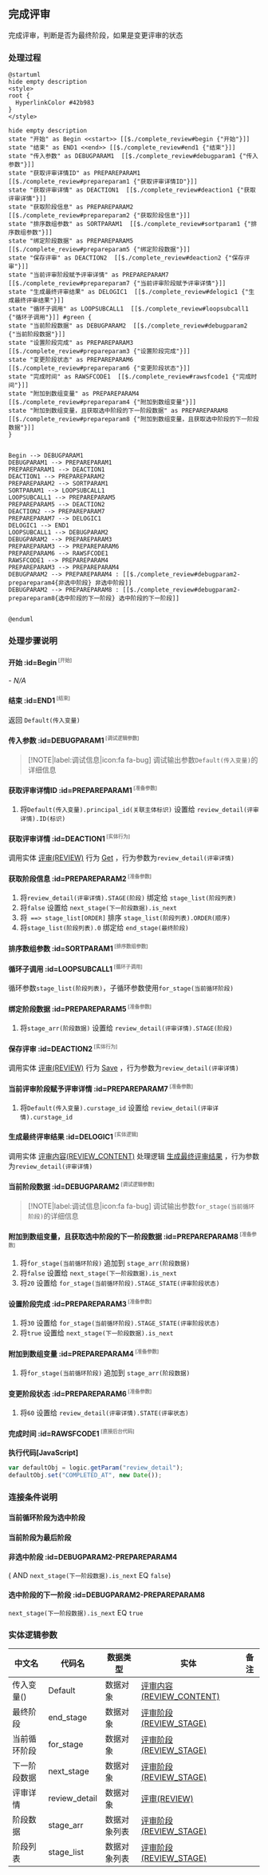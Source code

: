 ## 完成评审 <!-- {docsify-ignore-all} -->

   完成评审，判断是否为最终阶段，如果是变更评审的状态

### 处理过程

```plantuml
@startuml
hide empty description
<style>
root {
  HyperlinkColor #42b983
}
</style>

hide empty description
state "开始" as Begin <<start>> [[$./complete_review#begin {"开始"}]]
state "结束" as END1 <<end>> [[$./complete_review#end1 {"结束"}]]
state "传入参数" as DEBUGPARAM1  [[$./complete_review#debugparam1 {"传入参数"}]]
state "获取评审详情ID" as PREPAREPARAM1  [[$./complete_review#prepareparam1 {"获取评审详情ID"}]]
state "获取评审详情" as DEACTION1  [[$./complete_review#deaction1 {"获取评审详情"}]]
state "获取阶段信息" as PREPAREPARAM2  [[$./complete_review#prepareparam2 {"获取阶段信息"}]]
state "排序数组参数" as SORTPARAM1  [[$./complete_review#sortparam1 {"排序数组参数"}]]
state "绑定阶段数据" as PREPAREPARAM5  [[$./complete_review#prepareparam5 {"绑定阶段数据"}]]
state "保存评审" as DEACTION2  [[$./complete_review#deaction2 {"保存评审"}]]
state "当前评审阶段赋予评审详情" as PREPAREPARAM7  [[$./complete_review#prepareparam7 {"当前评审阶段赋予评审详情"}]]
state "生成最终评审结果" as DELOGIC1  [[$./complete_review#delogic1 {"生成最终评审结果"}]]
state "循环子调用" as LOOPSUBCALL1  [[$./complete_review#loopsubcall1 {"循环子调用"}]] #green {
state "当前阶段数据" as DEBUGPARAM2  [[$./complete_review#debugparam2 {"当前阶段数据"}]]
state "设置阶段完成" as PREPAREPARAM3  [[$./complete_review#prepareparam3 {"设置阶段完成"}]]
state "变更阶段状态" as PREPAREPARAM6  [[$./complete_review#prepareparam6 {"变更阶段状态"}]]
state "完成时间" as RAWSFCODE1  [[$./complete_review#rawsfcode1 {"完成时间"}]]
state "附加到数组变量" as PREPAREPARAM4  [[$./complete_review#prepareparam4 {"附加到数组变量"}]]
state "附加到数组变量，且获取选中阶段的下一阶段数据" as PREPAREPARAM8  [[$./complete_review#prepareparam8 {"附加到数组变量，且获取选中阶段的下一阶段数据"}]]
}


Begin --> DEBUGPARAM1
DEBUGPARAM1 --> PREPAREPARAM1
PREPAREPARAM1 --> DEACTION1
DEACTION1 --> PREPAREPARAM2
PREPAREPARAM2 --> SORTPARAM1
SORTPARAM1 --> LOOPSUBCALL1
LOOPSUBCALL1 --> PREPAREPARAM5
PREPAREPARAM5 --> DEACTION2
DEACTION2 --> PREPAREPARAM7
PREPAREPARAM7 --> DELOGIC1
DELOGIC1 --> END1
LOOPSUBCALL1 --> DEBUGPARAM2
DEBUGPARAM2 --> PREPAREPARAM3
PREPAREPARAM3 --> PREPAREPARAM6
PREPAREPARAM6 --> RAWSFCODE1
RAWSFCODE1 --> PREPAREPARAM4
PREPAREPARAM3 --> PREPAREPARAM4
DEBUGPARAM2 --> PREPAREPARAM4 : [[$./complete_review#debugparam2-prepareparam4{非选中阶段} 非选中阶段]]
DEBUGPARAM2 --> PREPAREPARAM8 : [[$./complete_review#debugparam2-prepareparam8{选中阶段的下一阶段} 选中阶段的下一阶段]]


@enduml
```


### 处理步骤说明

#### 开始 :id=Begin<sup class="footnote-symbol"> <font color=gray size=1>[开始]</font></sup>



*- N/A*
#### 结束 :id=END1<sup class="footnote-symbol"> <font color=gray size=1>[结束]</font></sup>



返回 `Default(传入变量)`

#### 传入参数 :id=DEBUGPARAM1<sup class="footnote-symbol"> <font color=gray size=1>[调试逻辑参数]</font></sup>



> [!NOTE|label:调试信息|icon:fa fa-bug]
> 调试输出参数`Default(传入变量)`的详细信息


#### 获取评审详情ID :id=PREPAREPARAM1<sup class="footnote-symbol"> <font color=gray size=1>[准备参数]</font></sup>



1. 将`Default(传入变量).principal_id(关联主体标识)` 设置给  `review_detail(评审详情).ID(标识)`

#### 获取评审详情 :id=DEACTION1<sup class="footnote-symbol"> <font color=gray size=1>[实体行为]</font></sup>



调用实体 [评审(REVIEW)](module/TestMgmt/review.md) 行为 [Get](module/TestMgmt/review#行为) ，行为参数为`review_detail(评审详情)`

#### 获取阶段信息 :id=PREPAREPARAM2<sup class="footnote-symbol"> <font color=gray size=1>[准备参数]</font></sup>



1. 将`review_detail(评审详情).STAGE(阶段)` 绑定给  `stage_list(阶段列表)`
2. 将`false` 设置给  `next_stage(下一阶段数据).is_next`
3. 将` ==> stage_list[ORDER]` 排序  `stage_list(阶段列表).ORDER(顺序)`
4. 将`stage_list(阶段列表).0` 绑定给  `end_stage(最终阶段)`

#### 排序数组参数 :id=SORTPARAM1<sup class="footnote-symbol"> <font color=gray size=1>[排序数组参数]</font></sup>




#### 循环子调用 :id=LOOPSUBCALL1<sup class="footnote-symbol"> <font color=gray size=1>[循环子调用]</font></sup>



循环参数`stage_list(阶段列表)`，子循环参数使用`for_stage(当前循环阶段)`
#### 绑定阶段数据 :id=PREPAREPARAM5<sup class="footnote-symbol"> <font color=gray size=1>[准备参数]</font></sup>



1. 将`stage_arr(阶段数据)` 设置给  `review_detail(评审详情).STAGE(阶段)`

#### 保存评审 :id=DEACTION2<sup class="footnote-symbol"> <font color=gray size=1>[实体行为]</font></sup>



调用实体 [评审(REVIEW)](module/TestMgmt/review.md) 行为 [Save](module/TestMgmt/review#行为) ，行为参数为`review_detail(评审详情)`

#### 当前评审阶段赋予评审详情 :id=PREPAREPARAM7<sup class="footnote-symbol"> <font color=gray size=1>[准备参数]</font></sup>



1. 将`Default(传入变量).curstage_id` 设置给  `review_detail(评审详情).curstage_id`

#### 生成最终评审结果 :id=DELOGIC1<sup class="footnote-symbol"> <font color=gray size=1>[实体逻辑]</font></sup>



调用实体 [评审内容(REVIEW_CONTENT)](module/TestMgmt/review_content.md) 处理逻辑 [生成最终评审结果]((module/TestMgmt/review_content/logic/generate_review_result_finally.md)) ，行为参数为`review_detail(评审详情)`

#### 当前阶段数据 :id=DEBUGPARAM2<sup class="footnote-symbol"> <font color=gray size=1>[调试逻辑参数]</font></sup>



> [!NOTE|label:调试信息|icon:fa fa-bug]
> 调试输出参数`for_stage(当前循环阶段)`的详细信息


#### 附加到数组变量，且获取选中阶段的下一阶段数据 :id=PREPAREPARAM8<sup class="footnote-symbol"> <font color=gray size=1>[准备参数]</font></sup>



1. 将`for_stage(当前循环阶段)` 追加到  `stage_arr(阶段数据)`
2. 将`false` 设置给  `next_stage(下一阶段数据).is_next`
3. 将`20` 设置给  `for_stage(当前循环阶段).STAGE_STATE(评审阶段状态)`

#### 设置阶段完成 :id=PREPAREPARAM3<sup class="footnote-symbol"> <font color=gray size=1>[准备参数]</font></sup>



1. 将`30` 设置给  `for_stage(当前循环阶段).STAGE_STATE(评审阶段状态)`
2. 将`true` 设置给  `next_stage(下一阶段数据).is_next`

#### 附加到数组变量 :id=PREPAREPARAM4<sup class="footnote-symbol"> <font color=gray size=1>[准备参数]</font></sup>



1. 将`for_stage(当前循环阶段)` 追加到  `stage_arr(阶段数据)`

#### 变更阶段状态 :id=PREPAREPARAM6<sup class="footnote-symbol"> <font color=gray size=1>[准备参数]</font></sup>



1. 将`60` 设置给  `review_detail(评审详情).STATE(评审状态)`

#### 完成时间 :id=RAWSFCODE1<sup class="footnote-symbol"> <font color=gray size=1>[直接后台代码]</font></sup>



<p class="panel-title"><b>执行代码[JavaScript]</b></p>

```javascript
var defaultObj = logic.getParam("review_detail");
defaultObj.set("COMPLETED_AT", new Date());
```


### 连接条件说明
#### 当前循环阶段为选中阶段 


#### 当前阶段为最后阶段 


#### 非选中阶段 :id=DEBUGPARAM2-PREPAREPARAM4

( AND `next_stage(下一阶段数据).is_next` EQ `false`)
#### 选中阶段的下一阶段 :id=DEBUGPARAM2-PREPAREPARAM8

`next_stage(下一阶段数据).is_next` EQ `true`


### 实体逻辑参数

|    中文名   |    代码名    |  数据类型    |  实体   |备注 |
| --------| --------| -------- | -------- | --------   |
|传入变量(<i class="fa fa-check"/></i>)|Default|数据对象|[评审内容(REVIEW_CONTENT)](module/TestMgmt/review_content.md)||
|最终阶段|end_stage|数据对象|[评审阶段(REVIEW_STAGE)](module/TestMgmt/review_stage.md)||
|当前循环阶段|for_stage|数据对象|[评审阶段(REVIEW_STAGE)](module/TestMgmt/review_stage.md)||
|下一阶段数据|next_stage|数据对象|[评审阶段(REVIEW_STAGE)](module/TestMgmt/review_stage.md)||
|评审详情|review_detail|数据对象|[评审(REVIEW)](module/TestMgmt/review.md)||
|阶段数据|stage_arr|数据对象列表|[评审阶段(REVIEW_STAGE)](module/TestMgmt/review_stage.md)||
|阶段列表|stage_list|数据对象列表|[评审阶段(REVIEW_STAGE)](module/TestMgmt/review_stage.md)||
